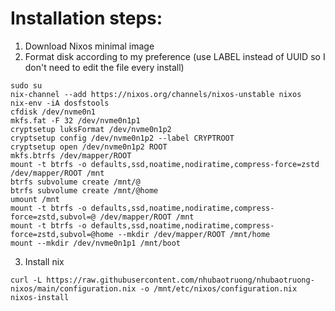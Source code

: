 # Installation steps:

1. Download Nixos minimal image
2. Format disk according to my preference (use LABEL instead of UUID so I don't need to edit the file every install)
```console
sudo su
nix-channel --add https://nixos.org/channels/nixos-unstable nixos
nix-env -iA dosfstools
cfdisk /dev/nvme0n1
mkfs.fat -F 32 /dev/nvme0n1p1
cryptsetup luksFormat /dev/nvme0n1p2
cryptsetup config /dev/nvme0n1p2 --label CRYPTROOT
cryptsetup open /dev/nvme0n1p2 ROOT
mkfs.btrfs /dev/mapper/ROOT
mount -t btrfs -o defaults,ssd,noatime,nodiratime,compress-force=zstd /dev/mapper/ROOT /mnt
btrfs subvolume create /mnt/@
btrfs subvolume create /mnt/@home
umount /mnt
mount -t btrfs -o defaults,ssd,noatime,nodiratime,compress-force=zstd,subvol=@ /dev/mapper/ROOT /mnt
mount -t btrfs -o defaults,ssd,noatime,nodiratime,compress-force=zstd,subvol=@home --mkdir /dev/mapper/ROOT /mnt/home
mount --mkdir /dev/nvme0n1p1 /mnt/boot
```
3. Install nix
```console
curl -L https://raw.githubusercontent.com/nhubaotruong/nhubaotruong-nixos/main/configuration.nix -o /mnt/etc/nixos/configuration.nix
nixos-install
```
